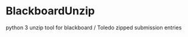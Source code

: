 BlackboardUnzip
===============

python 3 unzip tool for blackboard / Toledo zipped submission entries
